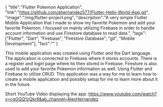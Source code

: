 {
    "title":"Flutter Pokemon Application",
    "link":"https://github.com/ahernandez577/Flutter-Hello-World-App.git",
    "image":"/img/flutter-project.png",
    "description":"A very simple Flutter Mobile Application that I made to show my favorite Pokemon and add your favorite Pokemon. I focused on mainly utilizing Firebase in order to handle account information and use Firestore database to read data.",
    "tags":["Flutter", "Dart", "Firebase", "Firestore Database", "git", "Mobile Development"],
    "fact":""
}


This mobile application was created using Flutter and the Dart language. The application is connected to Firebase where it stores accounts. There is a register and login page where its then stored in Firebase. Firestore is also used to add your favorite Pokemon information as well. Using Flutter and Firebase to utilize CRUD. This application was a way for me to learn how to create a mobile application and possibly setup for me to learn more about it in the future.

Short YouTube Video displaying the app: https://www.youtube.com/watch?v=cgGQQ1zQkr8&ab_channel=AlexHernandez